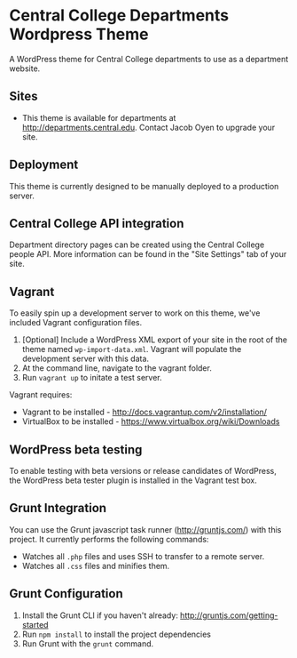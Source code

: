 Central College Departments Wordpress Theme
===================

A WordPress theme for Central College departments to use as a department website.

Sites
------------------
* This theme is available for departments at http://departments.central.edu. Contact Jacob Oyen to upgrade your site.

Deployment
------------------
This theme is currently designed to be manually deployed to a production server.

Central College API integration
------------------
Department directory pages can be created using the Central College people API. More information can be found in the "Site Settings" tab of your site.

Vagrant
------------------
To easily spin up a development server to work on this theme, we've included Vagrant configuration files.

1. [Optional] Include a WordPress XML export of your site in the root of the theme named `wp-import-data.xml`. Vagrant will populate the development server with this data.
2. At the command line, navigate to the vagrant folder.
3. Run `vagrant up` to initate a test server.

Vagrant requires:
* Vagrant to be installed - http://docs.vagrantup.com/v2/installation/
* VirtualBox to be installed - https://www.virtualbox.org/wiki/Downloads

WordPress beta testing
------------------
To enable testing with beta versions or release candidates of WordPress, the WordPress beta tester plugin is installed in the Vagrant test box. 

Grunt Integration
------------------
You can use the Grunt javascript task runner (http://gruntjs.com/) with this project. It currently performs the following commands:

* Watches all `.php` files and uses SSH to transfer to a remote server.
* Watches all `.css` files and minifies them.

Grunt Configuration
------------------

1. Install the Grunt CLI if you haven't already:  http://gruntjs.com/getting-started
2. Run `npm install` to install the project dependencies
3. Run Grunt with the `grunt` command.
